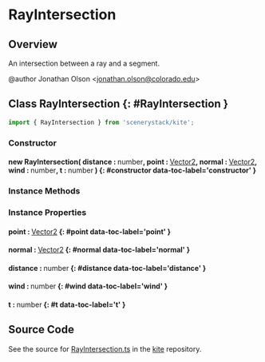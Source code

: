 # RayIntersection

## Overview

An intersection between a ray and a segment.

@author Jonathan Olson &lt;jonathan.olson@colorado.edu&gt;

## Class RayIntersection {: #RayIntersection }


```js
import { RayIntersection } from 'scenerystack/kite';
```
### Constructor

#### new RayIntersection( distance : <span style="font-weight: 400;"><span style="color: hsla(calc(var(--md-hue) + 180deg),80%,40%,1);">number</span></span>, point : <span style="font-weight: 400;">[Vector2](../dot/Vector2.md)</span>, normal : <span style="font-weight: 400;">[Vector2](../dot/Vector2.md)</span>, wind : <span style="font-weight: 400;"><span style="color: hsla(calc(var(--md-hue) + 180deg),80%,40%,1);">number</span></span>, t : <span style="font-weight: 400;"><span style="color: hsla(calc(var(--md-hue) + 180deg),80%,40%,1);">number</span></span> ) {: #constructor data-toc-label='constructor' }

### Instance Methods



### Instance Properties

#### point : <span style="font-weight: 400;">[Vector2](../dot/Vector2.md)</span> {: #point data-toc-label='point' }

#### normal : <span style="font-weight: 400;">[Vector2](../dot/Vector2.md)</span> {: #normal data-toc-label='normal' }

#### distance : <span style="font-weight: 400;"><span style="color: hsla(calc(var(--md-hue) + 180deg),80%,40%,1);">number</span></span> {: #distance data-toc-label='distance' }

#### wind : <span style="font-weight: 400;"><span style="color: hsla(calc(var(--md-hue) + 180deg),80%,40%,1);">number</span></span> {: #wind data-toc-label='wind' }

#### t : <span style="font-weight: 400;"><span style="color: hsla(calc(var(--md-hue) + 180deg),80%,40%,1);">number</span></span> {: #t data-toc-label='t' }



## Source Code

See the source for [RayIntersection.ts](https://github.com/phetsims/kite/blob/main/js/util/RayIntersection.ts) in the [kite](https://github.com/phetsims/kite) repository.
